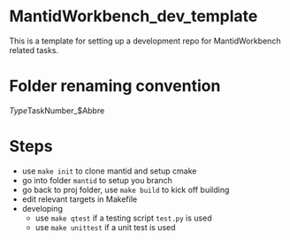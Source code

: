 # MantidWorkbench_dev_template
This is a template for setting up a development repo for MantidWorkbench related tasks.

# Folder renaming convention

$Type$TaskNumber_$Abbre

# Steps

- use `make init` to clone mantid and setup cmake
- go into folder `mantid` to setup you branch
- go back to proj folder, use `make build` to kick off building
- edit relevant targets in Makefile
- developing
  - use `make qtest` if a testing script `test.py` is used
  - use `make unittest` if a unit test is used
